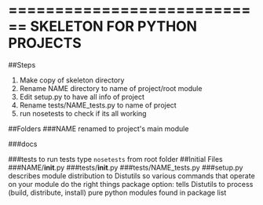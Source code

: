 ============================
SKELETON FOR PYTHON PROJECTS
============================

##Steps
1. Make copy of skeleton directory
2. Rename NAME directory to name of project/root module
3. Edit setup.py to have all info of project
4. Rename tests/NAME_tests.py to name of project
5. run nosetests to check if its all working

##Folders
###NAME
renamed to project's main module 

###docs

###tests
to run tests type ```nosetests``` from root folder
##Initial Files
###NAME/__init__.py
###tests/__init__.py
###tests/NAME_tests.py
###setup.py
describes module distribution to Distutils so various commands that operate on your module do the right things 
package option: tells Distutils to process (build, distribute, install) pure python modules found in package list
